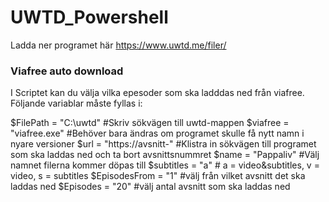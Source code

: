 # UWTD_Powershell
Ladda ner programet här https://www.uwtd.me/filer/



<h3>Viafree auto download</h3>

I Scriptet kan du välja vilka epesoder som ska ladddas ned från viafree. 
Följande variablar måste fyllas i:

$FilePath = "C:\uwtd\"    #Skriv sökvägen till uwtd-mappen
$viafree = "viafree.exe"    #Behöver bara ändras om programet skulle få nytt namn i nyare versioner
$url = "https://avsnitt-"     #Klistra in sökvägen till programet som ska laddas ned och ta bort avsnittsnummret
$name = "Pappaliv"   #Välj namnet filerna kommer döpas till
$subtitles = "a"     # a = video&subtitles, v = video, s = subtitles
$EpisodesFrom = "1"    #välj från vilket avsnitt det ska laddas ned 
$Episodes = "20"      #välj antal avsnitt som ska laddas ned



